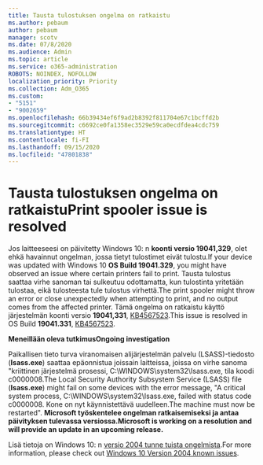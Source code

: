 ```yaml
---
title: Tausta tulostuksen ongelma on ratkaistu
ms.author: pebaum
author: pebaum
manager: scotv
ms.date: 07/8/2020
ms.audience: Admin
ms.topic: article
ms.service: o365-administration
ROBOTS: NOINDEX, NOFOLLOW
localization_priority: Priority
ms.collection: Adm_O365
ms.custom:
- "5151"
- "9002659"
ms.openlocfilehash: 66b39434ef6f9ad2b8392f811704e67c1bcffd2b
ms.sourcegitcommit: c6692ce0fa1358ec3529e59ca0ecdfdea4cdc759
ms.translationtype: HT
ms.contentlocale: fi-FI
ms.lasthandoff: 09/15/2020
ms.locfileid: "47801838"
---
```

# <a name="print-spooler-issue-is-resolved"></a><span data-ttu-id="c05ef-102">Tausta tulostuksen ongelma on ratkaistu</span><span class="sxs-lookup"><span data-stu-id="c05ef-102">Print spooler issue is resolved</span></span>

<span data-ttu-id="c05ef-103">Jos laitteeseesi on päivitetty Windows 10: n  **koonti versio 19041,329**, olet ehkä havainnut ongelman, jossa tietyt tulostimet eivät tulostu.</span><span class="sxs-lookup"><span data-stu-id="c05ef-103">If your device was updated with Windows 10  **OS Build 19041.329**, you might have observed an issue where certain printers fail to print.</span></span> <span data-ttu-id="c05ef-104">Tausta tulostus saattaa virhe sanoman tai sulkeutuu odottamatta, kun tulostinta yritetään tulostaa, eikä tulosteesta tule tulostus virhettä.</span><span class="sxs-lookup"><span data-stu-id="c05ef-104">The print spooler might throw an error or close unexpectedly when attempting to print, and no output comes from the affected printer.</span></span> <span data-ttu-id="c05ef-105">Tämä ongelma on ratkaistu käyttö järjestelmän koonti versio  **19041,331**, [KB4567523](https://support.microsoft.com/help/4567523/windows-10-update-kb4567523).</span><span class="sxs-lookup"><span data-stu-id="c05ef-105">This issue is resolved in OS Build  **19041.331**, [KB4567523](https://support.microsoft.com/help/4567523/windows-10-update-kb4567523).</span></span>  

<span data-ttu-id="c05ef-106">**Meneillään oleva tutkimus**</span><span class="sxs-lookup"><span data-stu-id="c05ef-106">**Ongoing investigation**</span></span>

<span data-ttu-id="c05ef-107">Paikallisen tieto turva viranomaisen alijärjestelmän palvelu (LSASS)-tiedosto (**Isass.exe**) saattaa epäonnistua joissain laitteissa, joissa on virhe sanoma "kriittinen järjestelmä prosessi, C:\WINDOWS\system32\Isass.exe, tila koodi c0000008.</span><span class="sxs-lookup"><span data-stu-id="c05ef-107">The Local Security Authority Subsystem Service (LSASS) file (**Isass.exe**) might fail on some devices with the error message, "A critical system process, C:\WINDOWS\system32\Isass.exe, failed with status code c0000008.</span></span> <span data-ttu-id="c05ef-108">Kone on nyt käynnistettävä uudelleen.</span><span class="sxs-lookup"><span data-stu-id="c05ef-108">The machine must now be restarted".</span></span>  <span data-ttu-id="c05ef-109">**Microsoft työskentelee ongelman ratkaisemiseksi ja antaa päivityksen tulevassa versiossa.**</span><span class="sxs-lookup"><span data-stu-id="c05ef-109">**Microsoft is working on a resolution and will provide an update in an upcoming release.**</span></span>

<span data-ttu-id="c05ef-110">Lisä tietoja on Windows 10: n  [versio 2004 tunne tuista ongelmista](https://docs.microsoft.com/windows/release-information/status-windows-10-2004#442msgdesc).</span><span class="sxs-lookup"><span data-stu-id="c05ef-110">For more information, please check out  [Windows 10 Version 2004 known issues](https://docs.microsoft.com/windows/release-information/status-windows-10-2004#442msgdesc).</span></span>